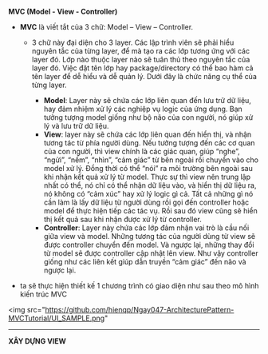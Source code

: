 __MVC (Model - View - Controller)__

- __MVC__ là viết tắt của 3 chữ: Model – View – Controller.

	- 3 chữ này đại diện cho 3 layer. Các lập trình viên sẽ phải hiểu nguyên tắc của từng layer, để mà tạo ra các lớp tương ứng với các layer đó. Lớp nào thuộc layer nào sẽ tuân thủ theo nguyên tắc của layer đó. Việc đặt tên lớp hay package/directory có thể bao hàm cả tên layer để dễ hiểu và dễ quản lý. Dưới đây là chức năng cụ thể của từng layer.

		- __Model__: Layer này sẽ chứa các lớp liên quan đến lưu trữ dữ liệu, hay đảm nhiệm xử lý các nghiệp vụ logic của ứng dụng. Bạn tưởng tượng model giống như bộ não của con người, nó giúp xử lý và lưu trữ dữ liệu.
		- __View__: layer này sẽ chứa các lớp liên quan đến hiển thị, và nhận tương tác từ phía người dùng. Nếu tưởng tượng đến các cơ quan của con người, thì view chính là các giác quan, giúp “nghe”, “ngửi”, “nếm”, “nhìn”, “cảm giác” từ bên ngoài rồi chuyển vào cho model xử lý. Đồng thời có thể “nói” ra môi trường bên ngoài sau khi nhận kết quả xử lý từ model. Thực sự thì view nên trung lập nhất có thể, nó chỉ có thể nhận dữ liệu vào, và hiển thị dữ liệu ra, nó không có “cảm xúc” hay xử lý logic gì cả. Tất cả những gì nó cần làm là lấy dữ liệu từ người dùng rồi gọi đến controller hoặc model để thực hiện tiếp các tác vụ. Rồi sau đó view cũng sẽ hiển thị kết quả sau khi nhận được xử lý từ controller.
		- __Controller__: Layer này chứa các lớp đảm nhận vai trò là cầu nối giữa view và model. Những tương tác của người dùng từ view sẽ được controller chuyển đến model. Và ngược lại, những thay đổi từ model sẽ được controller cập nhật lên view. Như vậy controller giống như các liên kết giúp dẫn truyền “cảm giác” đến não và ngược lại.

- ta sẽ thực hiện thiết kế 1 chương trình có giao diện như sau theo mô hình kiến trúc MVC

<img src="https://github.com/hienqp/Ngay047-ArchitecturePattern-MVCTutorial/UI_SAMPLE.png"
___

__XÂY DỰNG VIEW__
